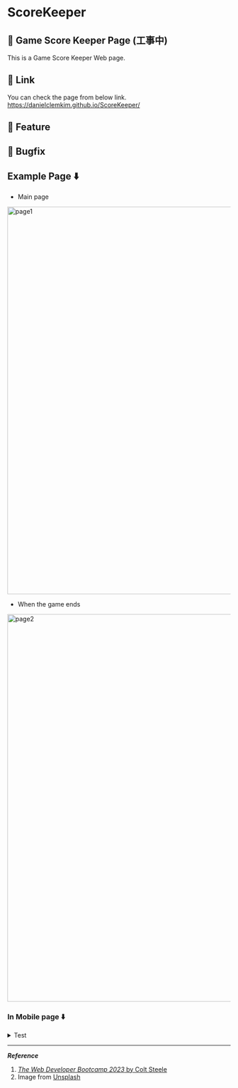 # ScoreKeeper

## :rabbit: Game Score Keeper Page (工事中)
This is a Game Score Keeper Web page.

## :rabbit: Link
You can check the page from below link. <br>
https://danielclemkim.github.io/ScoreKeeper/

## :rabbit: Feature

## :bug: Bugfix

## Example Page ⬇️
- Main page
<img width="873" alt="page1" src="https://github.com/DanielClemKim/ScoreKeeper/assets/106340297/91ef1ce7-6d63-4579-9669-032d682bc08c">

- When the game ends
<img width="873" alt="page2" src="https://github.com/DanielClemKim/ScoreKeeper/assets/106340297/0557f07b-3c6c-49b7-b017-88450ee5e923">

### In Mobile page ⬇️
<details>
  <summary>Test</summary>
  <img width="422" alt="page3" src="https://github.com/DanielClemKim/ScoreKeeper/assets/106340297/a0067cc3-7594-4bc9-80f9-052f81a359e3">
  <img width="422" alt="page4" src="https://github.com/DanielClemKim/ScoreKeeper/assets/106340297/fab9010a-3d1f-47b5-beee-bf93c9ee860a">
</details>

<hr>

***Reference***
1. [_The Web Developer Bootcamp 2023_ by Colt Steele](https://www.udemy.com/share/105vzw3@Kh4GMxDaMBSPu6-cHVp-P6QoX0TGwJk0ncMMYSGA45EQ18gOB81K85aSNk2BFu6gew==/)
2. Image from [Unsplash](https://unsplash.com/)
